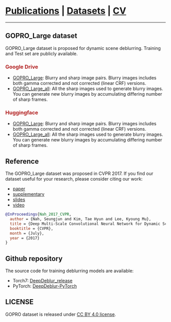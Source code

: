 # [Publications](../publications) | [Datasets](datasets) | [CV](../cv.pdf)
___

## GOPRO_Large dataset

GOPRO_Large dataset is proposed for dynamic scene deblurring.
Training and Test set are publicly available.

### <font color="FireBrick">Google Drive</font>

* [GOPRO_Large](https://drive.google.com/file/d/1y4wvPdOG3mojpFCHTqLgriexhbjoWVkK/view?usp=sharing): Blurry and sharp image pairs. Blurry images includes both gamma corrected and not corrected (linear CRF) versions.
* [GOPRO_Large_all](https://drive.google.com/file/d/1rJTmM9_mLCNzBUUhYIGldBYgup279E_f/view?usp=sharing): All the sharp images used to generate blurry images. You can generate new blurry images by accumulating differing number of sharp frames.

### <font color="FireBrick">Huggingface</font>

* [GOPRO_Large](https://huggingface.co/datasets/snah/GOPRO_Large/resolve/main/GOPRO_Large.zip): Blurry and sharp image pairs. Blurry images includes both gamma corrected and not corrected (linear CRF) versions.
* [GOPRO_Large_all](https://huggingface.co/datasets/snah/GOPRO_Large/resolve/main/GOPRO_Large_all.zip): All the sharp images used to generate blurry images. You can generate new blurry images by accumulating differing number of sharp frames.


## Reference

The GOPRO_Large dataset was proposed in CVPR 2017. If you find our dataset useful for your research, please consider citing our work:
* [paper](http://openaccess.thecvf.com/content_cvpr_2017/papers/Nah_Deep_Multi-Scale_Convolutional_CVPR_2017_paper.pdf)
* [supplementary](http://openaccess.thecvf.com/content_cvpr_2017/supplemental/Nah_Deep_Multi-Scale_Convolutional_2017_CVPR_supplemental.zip)
* [slides](https://drive.google.com/file/d/1sj7l2tGgJR-8wTyauvnSDGpiokjOzX_C/view?usp=sharing)
* [video](https://www.youtube.com/watch?v=L_YwOzRH28E&list=PLWTwxOOyqBYPh2xMPBMj-6L-CYRD48eAF)

```bibtex
@InProceedings{Nah_2017_CVPR,
  author = {Nah, Seungjun and Kim, Tae Hyun and Lee, Kyoung Mu},
  title = {Deep Multi-Scale Convolutional Neural Network for Dynamic Scene Deblurring},
  booktitle = {CVPR},
  month = {July},
  year = {2017}
}
```

## Github repository

The source code for training deblurring models are available:

* Torch7: [DeepDeblur_release](https://github.com/SeungjunNah/DeepDeblur_release)
* PyTorch: [DeepDeblur-PyTorch](https://github.com/SeungjunNah/DeepDeblur-PyTorch)

## LICENSE

GOPRO dataset is released under [CC BY 4.0 license](https://creativecommons.org/licenses/by/4.0/).
